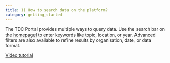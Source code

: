 ```yaml
---
title: 1) How to search data on the platform?
category: getting_started
---
```


The TDC Portal provides multiple ways to query data. Use the search bar on the [homepagel](https://tdc-data-portal.vercel.app/) to enter keywords like topic, location, or year. Advanced filters are also available to refine results by organisation, date, or data format.

[Video tutorial](https://github.com/user-attachments/assets/d5d5c2b0-b761-4435-8c09-252fcba21529)





